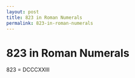 ```yaml
---
layout: post
title: 823 in Roman Numerals
permalink: 823-in-roman-numerals
---
```


# 823 in Roman Numerals

823 = DCCCXXIII

